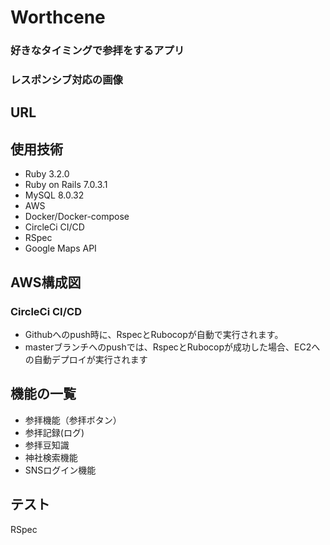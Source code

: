 <h1>Worthcene</h1>
<h3>好きなタイミングで参拝をするアプリ</h3>

<!-- <img width="1792" alt="スクリーンショット 2023-01-08 21 10 26" src="https://user-images.githubusercontent.com/119907964/211195413-64d6dc3e-363c-47a8-9434-94b7a75816f4.png">

<img width="1792" alt="スクリーンショット 2023-01-08 21 09 38" src="https://user-images.githubusercontent.com/119907964/211195424-968fb826-94d2-4152-8040-9928951ac97e.png"> -->

<h3>レスポンシブ対応の画像</h3>

<!-- <img src="https://user-images.githubusercontent.com/119907964/211195696-4c9164ba-c4ee-4043-aa42-6294e6a327c2.jpg" width="320px"> -->

<h2>URL</h2>
<!-- https://sample-app-1zmk.onrender.com -->


<h2>使用技術</h2>
<ul>
  <li>Ruby 3.2.0</li>
  <li>Ruby on Rails 7.0.3.1</li>
  <li>MySQL 8.0.32</li>
  <li>AWS</li>
  <li>Docker/Docker-compose</li>
  <li>CircleCi CI/CD</li>
  <li>RSpec</li>
  <li>Google Maps API</li>
</ul>

<h2>AWS構成図</h2>
  <p></p>

<h3>CircleCi CI/CD</h3>
<ul>
    <li>Githubへのpush時に、RspecとRubocopが自動で実行されます。</li>
    <li>masterブランチへのpushでは、RspecとRubocopが成功した場合、EC2への自動デプロイが実行されます</li>
</ul>

<h2>機能の一覧</h2>
<ul>
  <li>参拝機能（参拝ボタン）</li>
  <li>参拝記録(ログ)</li>
  <li>参拝豆知識</li>
  <li>神社検索機能</li>
  <li>SNSログイン機能</li>
</ul>

<h2>テスト</h2>
  <p>RSpec</p>
  